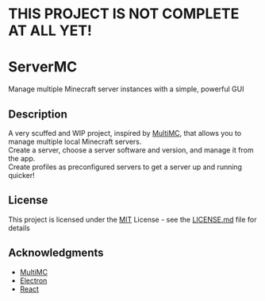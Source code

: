 # THIS PROJECT IS NOT COMPLETE AT ALL YET!
# ServerMC

Manage multiple Minecraft server instances with a simple, powerful GUI

## Description

A very scuffed and WIP project, inspired by [MultiMC](https://github.com/MultiMC/Launcher), that allows you to manage multiple local Minecraft servers.<br>
Create a server, choose a server software and version, and manage it from the app.<br>
Create profiles as preconfigured servers to get a server up and running quicker!

## License

This project is licensed under the [MIT](https://opensource.org/license/mit/) License - see the [LICENSE.md](LICENSE.md) file for details

## Acknowledgments

* [MultiMC](https://github.com/MultiMC/Launcher)
* [Electron](https://electronjs.org)
* [React](https://react.dev/)
